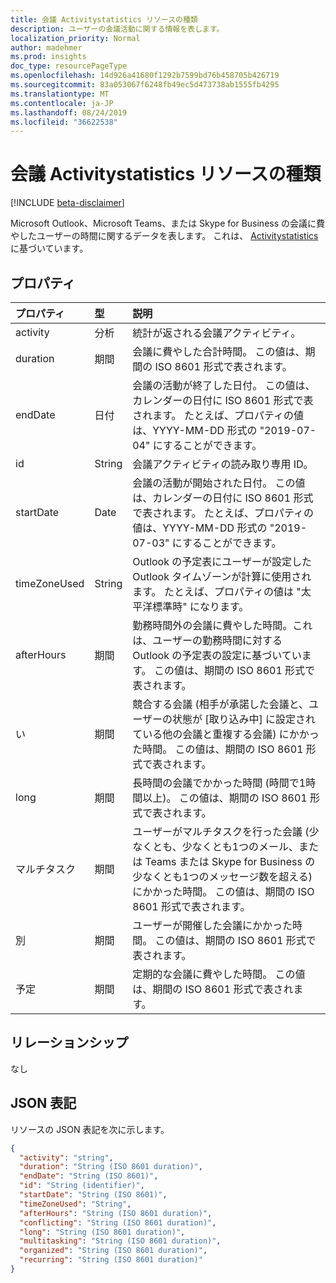 ```yaml
---
title: 会議 Activitystatistics リソースの種類
description: ユーザーの会議活動に関する情報を表します。
localization_priority: Normal
author: madehmer
ms.prod: insights
doc_type: resourcePageType
ms.openlocfilehash: 14d926a41680f1292b7599bd76b458705b426719
ms.sourcegitcommit: 83a053067f6248fb49ec5d473738ab1555fb4295
ms.translationtype: MT
ms.contentlocale: ja-JP
ms.lasthandoff: 08/24/2019
ms.locfileid: "36622538"
---
```

# <a name="meetingactivitystatistics-resource-type"></a>会議 Activitystatistics リソースの種類

[!INCLUDE [beta-disclaimer](../../includes/beta-disclaimer.md)]

Microsoft Outlook、Microsoft Teams、または Skype for Business の会議に費やしたユーザーの時間に関するデータを表します。 これは、 [Activitystatistics](../resources/activitystatistics.md)に基づいています。
<!--
## Methods

| Method       | Return Type | Description |
|:-------------|:------------|:------------|
| [Get meetingActivityStatistics](../api/meetingactivitystatistics-get.md) | [meetingActivityStatistics](meetingactivitystatistics.md) | Read properties and relationships of meetingActivityStatistics object; name of the activity for which statistics are returned as “meeting.” |
-->
## <a name="properties"></a>プロパティ

| プロパティ     | 型        | 説明 |
|:-------------|:------------|:------------|
|activity|分析| 統計が返される会議アクティビティ。|
|duration|期間|会議に費やした合計時間。 この値は、期間の ISO 8601 形式で表されます。|
|endDate|日付|会議の活動が終了した日付。 この値は、カレンダーの日付に ISO 8601 形式で表されます。 たとえば、プロパティの値は、YYYY-MM-DD 形式の "2019-07-04" にすることができます。|
|id|String| 会議アクティビティの読み取り専用 ID。|
|startDate|Date|会議の活動が開始された日付。 この値は、カレンダーの日付に ISO 8601 形式で表されます。 たとえば、プロパティの値は、YYYY-MM-DD 形式の "2019-07-03" にすることができます。|
|timeZoneUsed|String|Outlook の予定表にユーザーが設定した Outlook タイムゾーンが計算に使用されます。 たとえば、プロパティの値は "太平洋標準時" になります。|
|afterHours|期間|勤務時間外の会議に費やした時間。これは、ユーザーの勤務時間に対する Outlook の予定表の設定に基づいています。 この値は、期間の ISO 8601 形式で表されます。|
|い|期間|競合する会議 (相手が承諾した会議と、ユーザーの状態が [取り込み中] に設定されている他の会議と重複する会議) にかかった時間。 この値は、期間の ISO 8601 形式で表されます。|
|long|期間|長時間の会議でかかった時間 (時間で1時間以上)。 この値は、期間の ISO 8601 形式で表されます。|
|マルチタスク|期間|ユーザーがマルチタスクを行った会議 (少なくとも、少なくとも1つのメール、または Teams または Skype for Business の少なくとも1つのメッセージ数を超える) にかかった時間。 この値は、期間の ISO 8601 形式で表されます。|
|別|期間|ユーザーが開催した会議にかかった時間。 この値は、期間の ISO 8601 形式で表されます。|
|予定|期間|定期的な会議に費やした時間。 この値は、期間の ISO 8601 形式で表されます。|

## <a name="relationships"></a>リレーションシップ

なし

## <a name="json-representation"></a>JSON 表記

リソースの JSON 表記を次に示します。

<!-- {
  "blockType": "resource",
  "baseType": "microsoft.graph.activityStatistics",
  "keyProperty": "id",
  "optionalProperties": [

  ],
  "@odata.type": "microsoft.graph.meetingActivityStatistics"
}--> 

```json
{
  "activity": "string",
  "duration": "String (ISO 8601 duration)",
  "endDate": "String (ISO 8601)",
  "id": "String (identifier)",
  "startDate": "String (ISO 8601)",
  "timeZoneUsed": "String",
  "afterHours": "String (ISO 8601 duration)",
  "conflicting": "String (ISO 8601 duration)",
  "long": "String (ISO 8601 duration)",
  "multitasking": "String (ISO 8601 duration)",
  "organized": "String (ISO 8601 duration)",
  "recurring": "String (ISO 8601 duration)"
}
```

<!-- uuid: 16cd6b66-4b1a-43a1-adaf-3a886856ed98
2019-02-04 14:57:30 UTC -->
<!-- {
  "type": "#page.annotation",
  "description": "meetingActivityStatistics resource",
  "keywords": "",
  "section": "documentation",
  "tocPath": ""
}-->